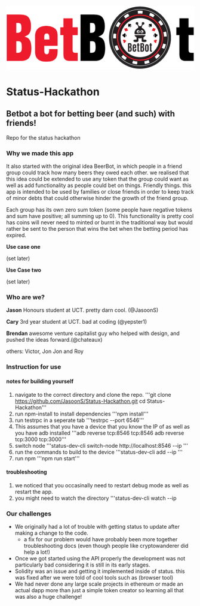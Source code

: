 ![Alt text](betbot.png?raw=true "Title")

# Status-Hackathon
## Betbot a bot for betting beer (and such) with friends!

Repo for the status hackathon

### Why we made this app

It also started with the original idea BeerBot, in which people in a friend group could track how many beers they owed each other. we realised that this idea could be extended to use any token that the group could want as well as add functionality as people could bet on things. Friendly things. this app is intended to be used by families or close friends in order to keep track of minor debts that could otherwise hinder the growth of the friend group.

Each group has its own zero sum token (some people have negative tokens and sum have positive; all summing up to 0). This functionality is pretty cool has coins will never need to minted or burnt in the traditional way but would rather be sent to the person that wins the bet when the betting period has expired.

**Use case one**

(set later)

**Use Case two**

(set later)

### Who are we?

**Jason**
Honours student at UCT. pretty darn cool. (@JasoonS)

**Cary**
3rd year student at UCT. bad at coding (@yepster1)

**Brendan**
awesome venture capitalist guy who helped with design, and pushed the ideas forward.(@chateaux)

others: Victor, Jon Jon and Roy
### Instruction for use

#### notes for building yourself

1. navigate to the correct directory and clone the repo.
'''git clone https://github.com/JasoonS/Status-Hackathon.git
   cd Status-Hackathon'''
2. run npm-install to install dependencies
'''npm install'''
3. run testrpc in a seperate tab
'''testrpc --port 6546'''
4. This assumes that you have a device that you know the IP of as well as you have adb installed
'''adb reverse tcp:8546 tcp:8546
   adb reverse tcp:3000 tcp:3000'''
5. switch node
'''status-dev-cli switch-node http://localhost:8546 --ip <DEVICE IP>'''  
6. run the commands to build to the device
'''status-dev-cli add --ip <DEVICE IP>'''
7. run npm
'''npm run start'''

#### troubleshooting

1. we noticed that you occasinally need to restart debug mode as well as restart the app.
2. you might need to watch the directory
'''status-dev-cli watch --ip <DEVICE IP>

### Our challenges
- We originally had a lot of trouble with getting status to update after making a change to the code.
  - a fix for our problem would have probably been more together troubleshooting docs (even though people like cryptowanderer did help a lot!)
- Once we got started using the API properly the development was not particularly bad considering it is still in its early stages.
- Solidity was an issue and getting it implemented inside of status. this was fixed after we were told of cool tools such as (browser tool)
- We had never done any large scale projects in ethereum or made an actual dapp more than just a simple token creator so learning all that was also a huge challenge!
